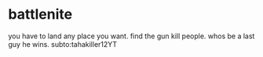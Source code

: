 # battlenite
you have to land any place you want. find the gun kill people. whos be a last guy he wins.      subto:tahakiller12YT
